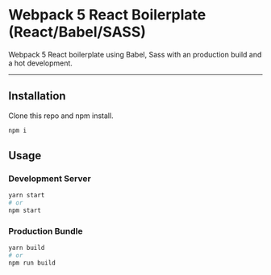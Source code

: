 # Webpack 5 React Boilerplate (React/Babel/SASS)

Webpack 5 React boilerplate using Babel, Sass with an production build and a hot development.

---

## Installation

Clone this repo and npm install.

```bash
npm i
```

## Usage

### Development Server

```bash
yarn start
# or
npm start
```

### Production Bundle

```bash
yarn build
# or
npm run build
```